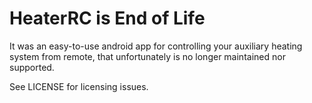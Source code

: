 # HeaterRC is End of Life
It was an easy-to-use android app for controlling your auxiliary heating system from remote, that unfortunately is no longer maintained nor supported.

See LICENSE for licensing issues.
